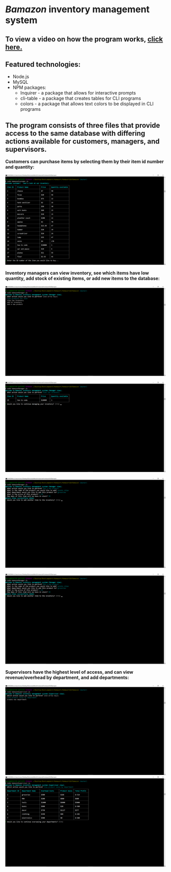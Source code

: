 # _Bamazon_ inventory management system

## To view a video on how the program works, [click here.](https://soapbox.wistia.com/videos/uzudY0rwk0)

## Featured technologies:
* Node.js
* MySQL
* NPM packages:
	* Inquirer - a package that allows for interactive prompts
	* cli-table - a package that creates tables for CLI programs
	* colors - a package that allows text colors to be displayed in CLI programs

## The program consists of three files that provide access to the same database with differing actions available for customers, managers, and supervisors.



__Customers can purchase items by selecting them by their item id number and quantity:__

![Image of customer view](https://github.com/m081779/Bamazon/blob/master/images/img1.png)



__Inventory managers can view inventory, see which items have low quantity, add stock of existing items, or add new items to the database:__

![Image of customer view](https://github.com/m081779/Bamazon/blob/master/images/img5.png)

![Image of customer view](https://github.com/m081779/Bamazon/blob/master/images/img2.png)

![Image of customer view](https://github.com/m081779/Bamazon/blob/master/images/img7.png)

![Image of customer view](https://github.com/m081779/Bamazon/blob/master/images/img7.png)



__Supervisors have the highest level of access, and can view revenue/overhead by department, and add departments:__

![Image of customer view](https://github.com/m081779/Bamazon/blob/master/images/img3.png)
![Image of customer view](https://github.com/m081779/Bamazon/blob/master/images/img4.png)